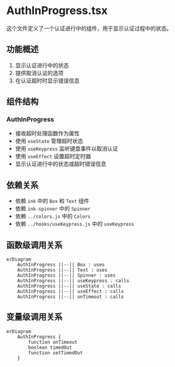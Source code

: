 # AuthInProgress.tsx

这个文件定义了一个认证进行中的组件，用于显示认证过程中的状态。

## 功能概述

1. 显示认证进行中的状态
2. 提供取消认证的选项
3. 在认证超时时显示错误信息

## 组件结构

### AuthInProgress
- 接收超时处理函数作为属性
- 使用 `useState` 管理超时状态
- 使用 `useKeypress` 监听键盘事件以取消认证
- 使用 `useEffect` 设置超时定时器
- 显示认证进行中的状态或超时错误信息

## 依赖关系

- 依赖 `ink` 中的 `Box` 和 `Text` 组件
- 依赖 `ink-spinner` 中的 `Spinner`
- 依赖 `../colors.js` 中的 `Colors`
- 依赖 `../hooks/useKeypress.js` 中的 `useKeypress`

## 函数级调用关系

```mermaid
erDiagram
    AuthInProgress ||--|| Box : uses
    AuthInProgress ||--|| Text : uses
    AuthInProgress ||--|| Spinner : uses
    AuthInProgress ||--|| useKeypress : calls
    AuthInProgress ||--|| useState : calls
    AuthInProgress ||--|| useEffect : calls
    AuthInProgress ||--|| onTimeout : calls
```

## 变量级调用关系

```mermaid
erDiagram
    AuthInProgress {
        function onTimeout
        boolean timedOut
        function setTimedOut
    }